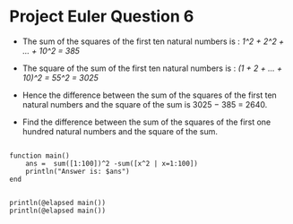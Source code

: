 Project Euler Question 6
============================
- The sum of the squares of the first ten natural numbers is : *1^2 + 2^2 + ... + 10^2 = 385*

- The square of the sum of the first ten natural numbers is : *(1 + 2 + ... + 10)^2 = 55^2 = 3025*

- Hence the difference between the sum of the squares of the first ten natural numbers and the square of the sum is 3025 − 385 = 2640.

- Find the difference between the sum of the squares of the first one hundred natural numbers and the square of the sum.

<pre><code>
function main()
	ans =  sum([1:100])^2 -sum([x^2 | x=1:100])
	println("Answer is: $ans")
end


println(@elapsed main())
println(@elapsed main())
</code></pre>
